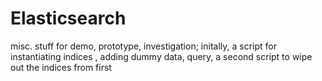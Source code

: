 # Elasticsearch
misc. stuff for demo, prototype, investigation;
initally, a script for instantiating indices , adding dummy data, query, a second script to wipe out the indices from first

